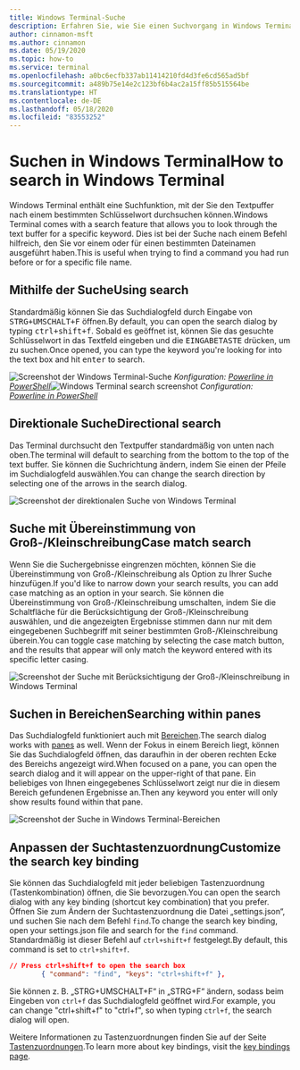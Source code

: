 ```yaml
---
title: Windows Terminal-Suche
description: Erfahren Sie, wie Sie einen Suchvorgang in Windows Terminal ausführen.
author: cinnamon-msft
ms.author: cinnamon
ms.date: 05/19/2020
ms.topic: how-to
ms.service: terminal
ms.openlocfilehash: a0bc6ecfb337ab11414210fd4d3fe6cd565ad5bf
ms.sourcegitcommit: a489b75e14e2c123bf6b4ac2a15ff85b515564be
ms.translationtype: HT
ms.contentlocale: de-DE
ms.lasthandoff: 05/18/2020
ms.locfileid: "83553252"
---
```

# <a name="how-to-search-in-windows-terminal"></a><span data-ttu-id="7e5ad-103">Suchen in Windows Terminal</span><span class="sxs-lookup"><span data-stu-id="7e5ad-103">How to search in Windows Terminal</span></span>

<span data-ttu-id="7e5ad-104">Windows Terminal enthält eine Suchfunktion, mit der Sie den Textpuffer nach einem bestimmten Schlüsselwort durchsuchen können.</span><span class="sxs-lookup"><span data-stu-id="7e5ad-104">Windows Terminal comes with a search feature that allows you to look through the text buffer for a specific keyword.</span></span> <span data-ttu-id="7e5ad-105">Dies ist bei der Suche nach einem Befehl hilfreich, den Sie vor einem oder für einen bestimmten Dateinamen ausgeführt haben.</span><span class="sxs-lookup"><span data-stu-id="7e5ad-105">This is useful when trying to find a command you had run before or for a specific file name.</span></span>

## <a name="using-search"></a><span data-ttu-id="7e5ad-106">Mithilfe der Suche</span><span class="sxs-lookup"><span data-stu-id="7e5ad-106">Using search</span></span>

<span data-ttu-id="7e5ad-107">Standardmäßig können Sie das Suchdialogfeld durch Eingabe von <kbd>STRG+UMSCHALT+F</kbd> öffnen.</span><span class="sxs-lookup"><span data-stu-id="7e5ad-107">By default, you can open the search dialog by typing <kbd>ctrl+shift+f</kbd>.</span></span> <span data-ttu-id="7e5ad-108">Sobald es geöffnet ist, können Sie das gesuchte Schlüsselwort in das Textfeld eingeben und die <kbd>EINGABETASTE</kbd> drücken, um zu suchen.</span><span class="sxs-lookup"><span data-stu-id="7e5ad-108">Once opened, you can type the keyword you're looking for into the text box and hit <kbd>enter</kbd> to search.</span></span>

<span data-ttu-id="7e5ad-109">![Screenshot der Windows Terminal-Suche](./images/search.png)
_Konfiguration: [Powerline in PowerShell](./custom-terminal-gallery/powerline-in-powershell.md)_</span><span class="sxs-lookup"><span data-stu-id="7e5ad-109">![Windows Terminal search screenshot](./images/search.png)
_Configuration: [Powerline in PowerShell](./custom-terminal-gallery/powerline-in-powershell.md)_</span></span>

## <a name="directional-search"></a><span data-ttu-id="7e5ad-110">Direktionale Suche</span><span class="sxs-lookup"><span data-stu-id="7e5ad-110">Directional search</span></span>

<span data-ttu-id="7e5ad-111">Das Terminal durchsucht den Textpuffer standardmäßig von unten nach oben.</span><span class="sxs-lookup"><span data-stu-id="7e5ad-111">The terminal will default to searching from the bottom to the top of the text buffer.</span></span> <span data-ttu-id="7e5ad-112">Sie können die Suchrichtung ändern, indem Sie einen der Pfeile im Suchdialogfeld auswählen.</span><span class="sxs-lookup"><span data-stu-id="7e5ad-112">You can change the search direction by selecting one of the arrows in the search dialog.</span></span>

![Screenshot der direktionalen Suche von Windows Terminal](./images/search-direction.gif)

## <a name="case-match-search"></a><span data-ttu-id="7e5ad-114">Suche mit Übereinstimmung von Groß-/Kleinschreibung</span><span class="sxs-lookup"><span data-stu-id="7e5ad-114">Case match search</span></span>

<span data-ttu-id="7e5ad-115">Wenn Sie die Suchergebnisse eingrenzen möchten, können Sie die Übereinstimmung von Groß-/Kleinschreibung als Option zu Ihrer Suche hinzufügen.</span><span class="sxs-lookup"><span data-stu-id="7e5ad-115">If you'd like to narrow down your search results, you can add case matching as an option in your search.</span></span> <span data-ttu-id="7e5ad-116">Sie können die Übereinstimmung von Groß-/Kleinschreibung umschalten, indem Sie die Schaltfläche für die Berücksichtigung der Groß-/Kleinschreibung auswählen, und die angezeigten Ergebnisse stimmen dann nur mit dem eingegebenen Suchbegriff mit seiner bestimmten Groß-/Kleinschreibung überein.</span><span class="sxs-lookup"><span data-stu-id="7e5ad-116">You can toggle case matching by selecting the case match button, and the results that appear will only match the keyword entered with its specific letter casing.</span></span>

![Screenshot der Suche mit Berücksichtigung der Groß-/Kleinschreibung in Windows Terminal](./images/search-case-match.gif)

## <a name="searching-within-panes"></a><span data-ttu-id="7e5ad-118">Suchen in Bereichen</span><span class="sxs-lookup"><span data-stu-id="7e5ad-118">Searching within panes</span></span>

<span data-ttu-id="7e5ad-119">Das Suchdialogfeld funktioniert auch mit [Bereichen](./panes.md).</span><span class="sxs-lookup"><span data-stu-id="7e5ad-119">The search dialog works with [panes](./panes.md) as well.</span></span> <span data-ttu-id="7e5ad-120">Wenn der Fokus in einem Bereich liegt, können Sie das Suchdialogfeld öffnen, das daraufhin in der oberen rechten Ecke des Bereichs angezeigt wird.</span><span class="sxs-lookup"><span data-stu-id="7e5ad-120">When focused on a pane, you can open the search dialog and it will appear on the upper-right of that pane.</span></span> <span data-ttu-id="7e5ad-121">Ein beliebiges von Ihnen eingegebenes Schlüsselwort zeigt nur die in diesem Bereich gefundenen Ergebnisse an.</span><span class="sxs-lookup"><span data-stu-id="7e5ad-121">Then any keyword you enter will only show results found within that pane.</span></span>

![Screenshot der Suche in Windows Terminal-Bereichen](./images/search-panes.gif)

## <a name="customize-the-search-key-binding"></a><span data-ttu-id="7e5ad-123">Anpassen der Suchtastenzuordnung</span><span class="sxs-lookup"><span data-stu-id="7e5ad-123">Customize the search key binding</span></span>

<span data-ttu-id="7e5ad-124">Sie können das Suchdialogfeld mit jeder beliebigen Tastenzuordnung (Tastenkombination) öffnen, die Sie bevorzugen.</span><span class="sxs-lookup"><span data-stu-id="7e5ad-124">You can open the search dialog with any key binding (shortcut key combination) that you prefer.</span></span> <span data-ttu-id="7e5ad-125">Öffnen Sie zum Ändern der Suchtastenzuordnung die Datei „settings.json“, und suchen Sie nach dem Befehl `find`.</span><span class="sxs-lookup"><span data-stu-id="7e5ad-125">To change the search key binding, open your settings.json file and search for the `find` command.</span></span> <span data-ttu-id="7e5ad-126">Standardmäßig ist dieser Befehl auf `ctrl+shift+f` festgelegt.</span><span class="sxs-lookup"><span data-stu-id="7e5ad-126">By default, this command is set to `ctrl+shift+f`.</span></span>

```json
// Press ctrl+shift+f to open the search box
        { "command": "find", "keys": "ctrl+shift+f" },
```

<span data-ttu-id="7e5ad-127">Sie können z. B. „STRG+UMSCHALT+F“ in „STRG+F“ ändern, sodass beim Eingeben von `ctrl+f` das Suchdialogfeld geöffnet wird.</span><span class="sxs-lookup"><span data-stu-id="7e5ad-127">For example, you can change "ctrl+shift+f" to "ctrl+f", so when typing `ctrl+f`, the search dialog will open.</span></span>

<span data-ttu-id="7e5ad-128">Weitere Informationen zu Tastenzuordnungen finden Sie auf der Seite [Tastenzuordnungen](./customize-settings/key-bindings.md).</span><span class="sxs-lookup"><span data-stu-id="7e5ad-128">To learn more about key bindings, visit the [key bindings page](./customize-settings/key-bindings.md).</span></span>
